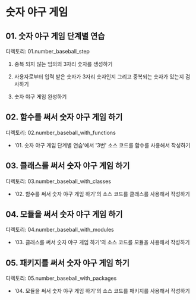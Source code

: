 # 숫자 야구 게임

## 01. 숫자 야구 게임 단계별 연습

디렉토리: 01.number_baseball_step

1. 중복 되지 않는 임의의 3자리 숫자를 생성하기

2. 사용자로부터 입력 받은 숫자가 3자리 숫자인지 그리고 중복되는 숫자가 있는지 검사하기

3. 숫자 야구 게임 완성하기

## 02. 함수를 써서 숫자 야구 게임 하기

디렉토리: 02.number_baseball_with_functions

- '01. 숫자 야구 게임  단계별 연습'에서 '3번' 소스 코드를 함수를 사용해서 작성하기

## 03. 클래스를 써서 숫자 야구 게임 하기

디렉토리: 03.number_baseball_with_classes

- '02. 함수를 써서 숫자 야구 게임 하기'의 소스 코드를 클래스를 사용해서 작성하기

## 04. 모듈을 써서 숫자 야구 게임 하기

디렉토리: 04.number_baseball_with_modules

- '03. 클래스를 써서 숫자 야구 게임 하기'의 소스 코드를 모듈을 사용해서 작성하기

## 05. 패키지를 써서 숫자 야구 게임 하기

디렉토리: 05.number_baseball_with_packages

- '04. 모듈을 써서 숫자 야구 게임 하기'의 소스 코드를 패키지를 사용해서 작성하기
